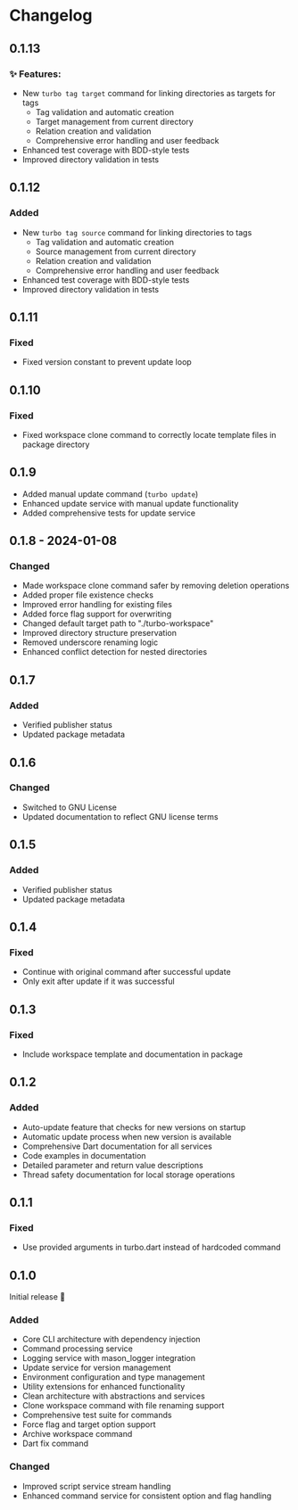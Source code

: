 # Changelog

## 0.1.13

### ✨ Features:
- New `turbo tag target` command for linking directories as targets for tags
  - Tag validation and automatic creation
  - Target management from current directory
  - Relation creation and validation
  - Comprehensive error handling and user feedback
- Enhanced test coverage with BDD-style tests
- Improved directory validation in tests

## 0.1.12

### Added
- New `turbo tag source` command for linking directories to tags
  - Tag validation and automatic creation
  - Source management from current directory
  - Relation creation and validation
  - Comprehensive error handling and user feedback
- Enhanced test coverage with BDD-style tests
- Improved directory validation in tests

## 0.1.11

### Fixed
- Fixed version constant to prevent update loop

## 0.1.10

### Fixed
- Fixed workspace clone command to correctly locate template files in package directory

## 0.1.9

- Added manual update command (`turbo update`)
- Enhanced update service with manual update functionality
- Added comprehensive tests for update service

## 0.1.8 - 2024-01-08

### Changed
- Made workspace clone command safer by removing deletion operations
- Added proper file existence checks
- Improved error handling for existing files
- Added force flag support for overwriting
- Changed default target path to "./turbo-workspace"
- Improved directory structure preservation
- Removed underscore renaming logic
- Enhanced conflict detection for nested directories

## 0.1.7

### Added
- Verified publisher status
- Updated package metadata

## 0.1.6

### Changed
- Switched to GNU License
- Updated documentation to reflect GNU license terms

## 0.1.5

### Added
- Verified publisher status
- Updated package metadata

## 0.1.4

### Fixed
- Continue with original command after successful update
- Only exit after update if it was successful

## 0.1.3

### Fixed
- Include workspace template and documentation in package

## 0.1.2

### Added
- Auto-update feature that checks for new versions on startup
- Automatic update process when new version is available
- Comprehensive Dart documentation for all services
- Code examples in documentation
- Detailed parameter and return value descriptions
- Thread safety documentation for local storage operations

## 0.1.1

### Fixed
- Use provided arguments in turbo.dart instead of hardcoded command

## 0.1.0

Initial release 🎉

### Added
- Core CLI architecture with dependency injection
- Command processing service
- Logging service with mason_logger integration
- Update service for version management
- Environment configuration and type management
- Utility extensions for enhanced functionality
- Clean architecture with abstractions and services
- Clone workspace command with file renaming support
- Comprehensive test suite for commands
- Force flag and target option support
- Archive workspace command
- Dart fix command

### Changed
- Improved script service stream handling
- Enhanced command service for consistent option and flag handling

